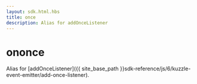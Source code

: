 ```yaml
---
layout: sdk.html.hbs
title: once
description: Alias for addOnceListener
---
```


# ononce

Alias for [addOnceListener]({{ site_base_path }}sdk-reference/js/6/kuzzle-event-emitter/add-once-listener).
